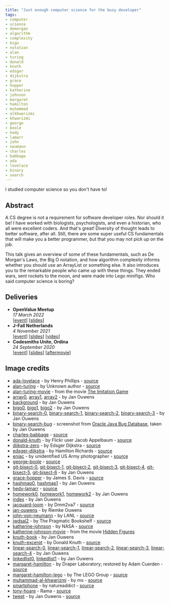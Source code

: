 ```yaml
---
title: "Just enough computer science for the busy developer"
tags:
- computer
- science
- demorgan
- algorithm
- complexity
- bigo
- notation
- alan
- turing
- donald
- knuth
- edsger
- dijkstra
- grace
- hopper
- katherine
- johnson
- margaret
- hamilton
- muhammad
- alkhwarizmi
- khwarizmi
- george
- boole
- hedy
- lamarr
- john
- neumann
- charles
- babbage
- ada
- lovelace
- binary
- search
---
```

I studied computer science so you don't have to!

## Abstract

A CS degree is not a requirement for software developer roles. Nor should it be! I have worked with biologists, psychologists, and even a historian, who all were excellent coders. And that's great! Diversity of thought leads to better software, after all. Still, there are some super useful CS fundamentals that will make you a better programmer, but that you may not pick up on the job.

This talk gives an overview of some of these fundamentals, such as De Morgan's Laws, the Big O notation, and how algorithm complexity informs whether you should use an ArrayList or something else. It also introduces you to the remarkable people who came up with these things. They ended wars, sent rockets to the moon, and were made into Lego minifigs. Who said computer science is boring?

## Deliveries

* **OpenValue Meetup**
  <br>
  _17 March 2022_
  <br>
  [[event](https://www.meetup.com/OpenValue/events/284205720/)] [[slides](/talks/slides/enoughcs/2022-03-17-openvalue)]
* **J-Fall Netherlands**
  <br>
  _4 November 2021_
  <br>
  [[event](https://jfall.nl/timetable-2021/)] [[slides](/talks/slides/enoughcs/2021-11-04-jfall/)] [[video](https://www.youtube.com/watch?v=xalm7LaklPQ)]
* **Codesmiths Unite, Ordina**
  <br>
  _24 September 2020_
  <br>
  [[event](https://codesmithsunite.nl/)] [[slides](/talks/slides/enoughcs/2020-09-24-codesmiths-unite)] [[aftermovie](https://www.youtube.com/watch?v=QVUZguXZpJ8)]

## Image credits

* [ada-lovelace](/talks/slides/enoughcs/images/ada-lovelace.jpg) - by Henry Phillips - [source](https://commons.wikimedia.org/wiki/File:Ada_Lovelace_in_1852.jpg)
* [alan-turing](/talks/slides/enoughcs/images/alan-turing.jpg) - by Unknown author - [source](https://commons.wikimedia.org/w/index.php?curid=22828488)
* [alan-turing-movie](/talks/slides/enoughcs/images/alan-turing-movie.jpg) - from the movie [The Imitation Game](https://www.imdb.com/title/tt2084970/?ref_=fn_al_tt_1)
* [array0](/talks/slides/enoughcs/images/array0.jpg), [array1](/talks/slides/enoughcs/images/array1.jpg), [array2](/talks/slides/enoughcs/images/array2.jpg) - by Jan Ouwens
* [background](/talks/slides/enoughcs/images/background.png) - by Jan Ouwens
* [bigo0](/talks/slides/enoughcs/images/bigo0.jpg), [bigo1](/talks/slides/enoughcs/images/bigo1.jpg), [bigo2](/talks/slides/enoughcs/images/bigo2.jpg) - by Jan Ouwens
* [binary-search-0](/talks/slides/enoughcs/images/binary-search-0.jpg), [binary-search-1](/talks/slides/enoughcs/images/binary-search-1.jpg), [binary-search-2](/talks/slides/enoughcs/images/binary-search-2.jpg), [binary-search-3](/talks/slides/enoughcs/images/binary-search-3.jpg) - by Jan Ouwens
* [binary-search-bug](/talks/slides/enoughcs/images/binary-search-bug.png) - screenshot from [Oracle Java Bug Database](https://bugs.java.com/bugdatabase/view_bug.do?bug_id=5045582), taken by Jan Ouwens
* [charles-babbage](/talks/slides/enoughcs/images/charles-babbage.jpg) - [source](https://en.wikipedia.org/wiki/File:Charles_Babbage_-_1860.jpg)
* [donald-knuth](/talks/slides/enoughcs/images/donald-knuth.jpg) - by Flickr user Jacob Appelbaum - [source](https://commons.wikimedia.org/w/index.php?curid=1303242)
* [dijkstra-zero](/talks/slides/enoughcs/images/dijkstra-zero.png) - by Edsger Dijkstra - [source](http://www.cs.utexas.edu/users/EWD/ewd08xx/EWD831.PDF)
* [edsger-dijkstra](/talks/slides/enoughcs/images/edsger-dijkstra.jpg) - by Hamilton Richards - [source](https://commons.wikimedia.org/w/index.php?curid=4204157)
* [eniac](/talks/slides/enoughcs/images/eniac.jpg) - by unidentified US Army photographer - [source](https://commons.wikimedia.org/wiki/File:Two_women_operating_ENIAC_%28full_resolution%29.jpg)
* [george-boole](/talks/slides/enoughcs/images/george-boole.jpg) - [source](https://commons.wikimedia.org/wiki/File:George_Boole_color.jpg)
* [git-bisect-0](/talks/slides/enoughcs/images/git-bisect-0.jpg), [git-bisect-1](/talks/slides/enoughcs/images/git-bisect-1.jpg), [git-bisect-2](/talks/slides/enoughcs/images/git-bisect-2.jpg), [git-bisect-3](/talks/slides/enoughcs/images/git-bisect-3.jpg), [git-bisect-4](/talks/slides/enoughcs/images/git-bisect-4.jpg), [git-bisect-5](/talks/slides/enoughcs/images/git-bisect-5.jpg), [git-bisect-6](/talks/slides/enoughcs/images/git-bisect-6.jpg) - by Jan Ouwens
* [grace-hopper](/talks/slides/enoughcs/images/grace-hopper.jpg) - by James S. Davis - [source](https://commons.wikimedia.org/w/index.php?curid=12421475)
* [hashmap0](/talks/slides/enoughcs/images/hashmap0.jpg), [hashmap1](/talks/slides/enoughcs/images/hashmap1.jpg) - by Jan Ouwens
* [hedy-lamarr](/talks/slides/enoughcs/images/hedy-lamarr.jpg) - [source](https://commons.wikimedia.org/wiki/File:Hedy_Lamarr_Publicity_Photo_for_The_Heavenly_Body_1944.jpg)
* [homework0](/talks/slides/enoughcs/images/homework0.jpg), [homework1](/talks/slides/enoughcs/images/homework1.jpg), [homework2](/talks/slides/enoughcs/images/homework2.jpg) - by Jan Ouwens
* [index](/talks/slides/enoughcs/images/index.jpg) - by Jan Ouwens
* [jacquard-loom](/talks/slides/enoughcs/images/jacquard-loom.jpg) - by Dmm2va7 - [source](https://commons.wikimedia.org/w/index.php?curid=15105362)
* [jan-ouwens](/talks/slides/enoughcs/images/jan-ouwens.jpg) - by Riemke Ouwens
* [john-von-neumann](/talks/slides/enoughcs/images/john-von-neumann.jpg) - by LANL - [source](https://en.wikipedia.org/wiki/File:JohnvonNeumann-LosAlamos.gif)
* [jwdsal2](/talks/slides/enoughcs/images/jwdsal2.jpg) - by The Pragmatic Bookshelf - [source](https://pragprog.com/titles/jwdsal2/)
* [katherine-johnson](/talks/slides/enoughcs/images/katherine-johnson.jpg) - by NASA - [source](https://commons.wikimedia.org/w/index.php?curid=57372693)
* [katherine-johnson-movie](/talks/slides/enoughcs/images/katherine-johnson-movie.jpg) - from the movie [Hidden Figures](https://www.imdb.com/title/tt4846340/?ref_=fn_al_tt_1)
* [knuth-book](/talks/slides/enoughcs/images/knuth-book.jpg) - by Jan Ouwens
* [knuth-excerpt](/talks/slides/enoughcs/images/knuth-excerpt.jpg) - by Donald Knuth - [source](https://www-cs-faculty.stanford.edu/~knuth/taocp.html)
* [linear-search-0](/talks/slides/enoughcs/images/linear-search-0.jpg), [linear-search-1](/talks/slides/enoughcs/images/linear-search-1.jpg), [linear-search-2](/talks/slides/enoughcs/images/linear-search-2.jpg), [linear-search-3](/talks/slides/enoughcs/images/linear-search-3.jpg), [linear-search-4](/talks/slides/enoughcs/images/linear-search-4.jpg) - by Jan Ouwens
* [linkedlist0](/talks/slides/enoughcs/images/linkedlist0.jpg), [linkedlist1](/talks/slides/enoughcs/images/linkedlist1.jpg) - by Jan Ouwens
* [margaret-hamilton](/talks/slides/enoughcs/images/margaret-hamilton.jpg) - by Draper Laboratory; restored by Adam Cuerden - [source](https://commons.wikimedia.org/w/index.php?curid=59655977)
* [margaret-hamilton-lego](/talks/slides/enoughcs/images/margaret-hamilton-lego.jpg) - by The LEGO Group - [source](https://www.lego.com/en-nl/product/women-of-nasa-21312)
* [muhammad-al-khwarizmi](/talks/slides/enoughcs/images/muhammad-al-khwarizmi.png) - by ms - [source](https://commons.wikimedia.org/w/index.php?curid=29993331)
* [smartphone](/talks/slides/enoughcs/images/smartphone.jpg) - by natureaddict - [source](https://pixabay.com/photos/pokemon-pokemon-go-phone-game-1553977)
* [tony-hoare](/talks/slides/enoughcs/images/tony-hoare.jpg) - Rama - [source](https://commons.wikimedia.org/w/index.php?curid=15568323)
* [tweet](/talks/slides/enoughcs/images/tweet.png) - by Jan Ouwens - [source](https://twitter.com/jqno/status/1496100105077862405)
